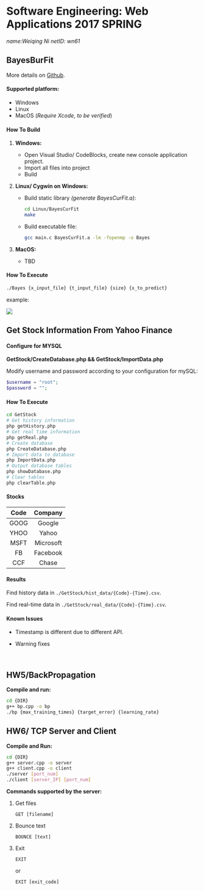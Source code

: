 # Software Engineering: Web Applications 2017 SPRING

*name:Weiqing Ni		netID: wn61*

## BayesBurFit

More details on [Github](https://github.com/allen9408/Web-Application).  

#### Supported platform:

+ Windows
+ Linux
+ MacOS (*Require Xcode, to be verified*)

#### How To Build

1. **Windows:**

   + Open Visual Studio/ CodeBlocks, create new console application project.
   + Import all files into project
   + Build

2. **Linux/ Cygwin on Windows:**

   + Build static library *(generate BayesCurFit.a)*:

     ``` bash
     cd Linux/BayesCurFit
     make
     ```

   + Build executable file:

     ```bash
     gcc main.c BayesCurFit.a -lm -fopenmp -o Bayes
     ```

3. **MacOS:**

   + TBD


#### How To Execute

``` bash
./Bayes {x_input_file} {t_input_file} {size} {x_to_predict}
```

example:

![](https://cl.ly/3u1W2M031840/Bayes_result.png)



## Get Stock Information From Yahoo Finance

#### Configure for MYSQL

**GetStock/CreateDatabase.php  &&  GetStock/ImportData.php**

Modify username and password according to your configuration for mySQL:

```php
$username = "root";
$password = "";
```

#### How To Execute

```bash
cd GetStock
# Get history information
php getHistory.php
# Get real time information
php getReal.php
# Create database
php CreateDatabase.php
# Import data to database
php ImportData.php
# Output database tables
php showDatabase.php
# Clear tables
php clearTable.php
```

#### Stocks

| Code |  Company  |
| :--: | :-------: |
| GOOG |  Google   |
| YHOO |   Yahoo   |
| MSFT | Microsoft |
|  FB  | Facebook  |
| CCF  |   Chase   |

#### Results

Find history data in `./GetStock/hist_data/{Code}-{Time}.csv`.

Find real-time data in `./GetStock/real_data/{Code}-{Time}.csv`.

#### Known Issues

+ Timestamp is different due to different API.

+ Warning fixes

  ​

## HW5/BackPropagation

**Compile and run:**

```bash
cd {DIR}
g++ bp.cpp -o bp
./bp {max_training_times} {target_error} {learning_rate}
```

## HW6/ TCP Server and Client

**Compile and Run:**

```bash
cd {DIR}
g++ server.cpp -o server
g++ client.cpp -o client
./server [port_num]
./client [server_IP] [port_num]
```

**Commands supported by the server:**

1. Get files

   `GET [filename]`

2. Bounce text

   `BOUNCE [text]`

3. Exit

   `EXIT`

   or

   `EXIT [exit_code]`

   ​





